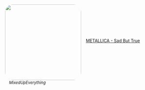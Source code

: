 <!--2023-12-30 01:10:04-->
<div>
<img src="https://i.ytimg.com/vi/rzIFuDYdBTg/hqdefault.jpg" width="250px" align="middle" style="border-radius:10%">
&nbsp;&nbsp;&nbsp;<a class="nodecor" href="https://www.youtube.com/watch?v=rzIFuDYdBTg">METALLICA - Sad But True</a>
</div>
<div style="font-size:small">&emsp;<i>MixedUpEverything</i></div>
